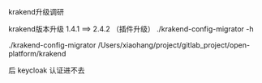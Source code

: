 krakend升级调研

krakend版本升级 1.4.1 ==> 2.4.2 （插件升级）
./krakend-config-migrator -h

./krakend-config-migrator /Users/xiaohang/project/gitlab_project/open-platform/krakend

后 keycloak 认证进不去
